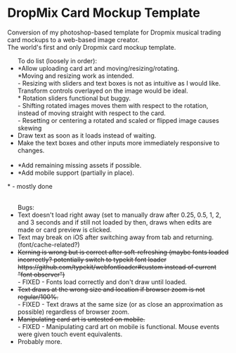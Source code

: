 # DropMix Card Mockup Template
Conversion of my photoshop-based template for Dropmix musical trading card mockups to a web-based image creator.
<BR>
The world's first and only Dropmix card mockup template.
<BR>
<UL>To do list (loosely in order):
  <LI>*Allow uploading card art and moving/resizing/rotating.
    <BR>*Moving and resizing work as intended.
      <BR>- Resizing with sliders and text boxes is not as intuitive as I would like. Transform controls overlayed on the image would be ideal.
    <BR>* Rotation sliders functional but buggy.
      <BR>- Shifting rotated images moves them with respect to the rotation, instead of moving straight with respect to the card.
      <BR>- Resetting or centering a rotated and scaled or flipped image causes skewing</LI>
  <LI>Draw text as soon as it loads instead of waiting.</LI>
  <LI>Make the text boxes and other inputs more immediately responsive to changes.</LI>
  <BR>
  <LI>*Add remaining missing assets if possible.</LI>
  <LI>*Add mobile support (partially in place).</LI>
</UL>
  * - mostly done
<BR><BR>
<UL>Bugs:
  <LI>Text doesn't load right away (set to manually draw after 0.25, 0.5, 1, 2, and 3 seconds and if still not loaded by then, draws when edits are made or card preview is clicked.</LI>
  <LI>Text may break on iOS after switching away from tab and returning. (font/cache-related?)</LI>
  <LI><strike>Kerning is wrong but is correct after soft-refreshing (maybe fonts loaded incorrectly? potentially switch to typekit font loader https://github.com/typekit/webfontloader#custom instead of current "font observer")</strike>
    <BR>  - FIXED - Fonts load correctly and don't draw until loaded.</LI>
  <LI><strike>Text draws at the wrong size and location if browser zoom is not regular/100%.</strike>
    <BR>  - FIXED - Text draws at the same size (or as close an approximation as possible) regardless of browser zoom.</LI>
  <LI><strike>Manipulating card art is untested on mobile.</strike>
    <BR>  - FIXED -  Manipulating card art on mobile is functional. Mouse events were given touch event equivalents.</LI>
  <LI>Probably more.</LI>
</UL>
